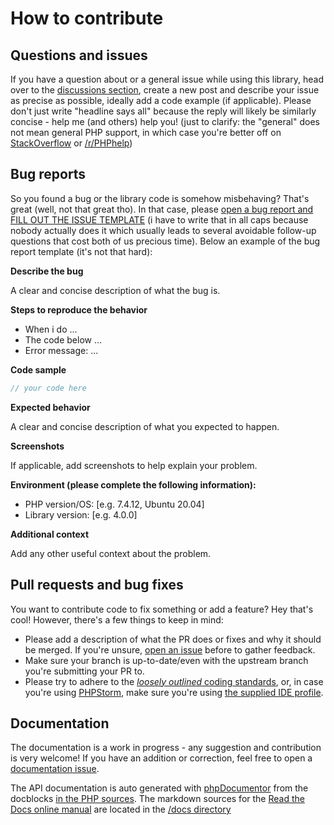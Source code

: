 # How to contribute

## Questions and issues

If you have a question about or a general issue while using this library,
head over to the [discussions section](https://github.com/chillerlan/php-library-template/discussions),
create a new post and describe your issue as precise as possible, ideally add a code example (if applicable).
Please don't just write "headline says all" because the reply will likely be similarly concise - help me (and others) help you!
(just to clarify: the "general" does not mean general PHP support, in which case you're better off on
[StackOverflow](https://stackoverflow.com/questions/tagged/php) or [/r/PHPhelp](https://www.reddit.com/r/PHPhelp/))


## Bug reports

So you found a bug or the library code is somehow misbehaving? That's great (well, not that great tho). In that case,
please [open a bug report and FILL OUT THE ISSUE TEMPLATE](https://github.com/chillerlan/php-library-template/issues/new?assignees=&labels=bug&projects=&template=bug_report.md&title=%5BBUG%5D)
(i have to write that in all caps because nobody actually does it which usually leads to several avoidable follow-up questions that cost both of us precious time).
Below an example of the bug report template (it's not that hard):

**Describe the bug**

A clear and concise description of what the bug is.

**Steps to reproduce the behavior**
- When i do ...
- The code below ...
- Error message: ...

**Code sample**
```php
// your code here
```

**Expected behavior**

A clear and concise description of what you expected to happen.

**Screenshots**

If applicable, add screenshots to help explain your problem.

**Environment (please complete the following information):**
- PHP version/OS: [e.g. 7.4.12, Ubuntu 20.04]
- Library version: [e.g. 4.0.0]

**Additional context**

Add any other useful context about the problem.


## Pull requests and bug fixes

You want to contribute code to fix something or add a feature? Hey that's cool! However, there's a few things to keep in mind:

- Please add a description of what the PR does or fixes and why it should be merged. If you're unsure, [open an issue](https://github.com/chillerlan/php-library-template/issues/new?assignees=&labels=enhancement&projects=&template=feature_request.md&title=%5BENHANCEMENT%5D) before to gather feedback.
- Make sure your branch is up-to-date/even with the upstream branch you're submitting your PR to.
- Please try to adhere to the [*loosely outlined* coding standards](https://github.com/chillerlan/php-qrcode/discussions/60), or, in case you're using [PHPStorm](https://www.jetbrains.com/phpstorm/), make sure you're using [the supplied IDE profile](https://github.com/chillerlan/php-library-template/tree/main/.idea).


## Documentation

The documentation is a work in progress - any suggestion and contribution is very welcome!
If you have an addition or correction, feel free to open a [documentation issue](https://github.com/chillerlan/php-library-template/issues/new?assignees=&labels=docs&projects=&template=documentation.md&title=%5BDOCS%5D).


The API documentation is auto generated with [phpDocumentor](https://www.phpdoc.org/) from the docblocks [in the PHP sources](https://github.com/chillerlan/php-library-template/tree/main/src).
The markdown sources for the [Read the Docs online manual](https://php-oauth.readthedocs.io) are located in the [/docs directory](https://github.com/chillerlan/php-library-template/tree/main/docs)
